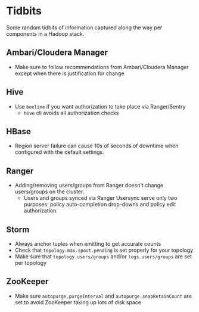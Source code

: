# Tidbits
Some random tidbits of information captured along the way per components in a Hadoop stack.

## Ambari/Cloudera Manager
* Make sure to follow recommendations from Ambari/Cloudera Manager except when there is justification for change

## Hive
* Use `beeline` if you want authorization to take place via Ranger/Sentry
  * `hive` cli avoids all authorization checks

## HBase
* Region server failure can cause 10s of seconds of downtime when configured with the default settings.

## Ranger
* Adding/removing users/groups from Ranger doesn't change users/groups on the cluster.
  * Users and groups synced via Ranger Usersync serve only two purposes: policy auto-completion drop-downs and policy edit authorization. 

## Storm
* Always anchor tuples when emitting to get accurate counts
* Check that `topology.max.spout.pending` is set properly for your topology
* Make sure that `topology.users/groups` and/or `logs.users/groups` are set per topology

## ZooKeeper
* Make sure `autopurge.purgeInterval` and `autopurge.snapRetainCount` are set to avoid ZooKeeper taking up lots of disk space